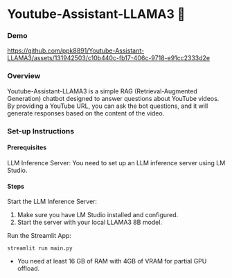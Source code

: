 # Youtube-Assistant-LLAMA3 🤖
### Demo


https://github.com/ppk8891/Youtube-Assistant-LLAMA3/assets/131942503/c10b440c-fb17-406c-9718-e91cc2333d2e



### Overview
Youtube-Assistant-LLAMA3 is a simple RAG (Retrieval-Augmented Generation) chatbot designed to answer questions about YouTube videos.
By providing a YouTube URL, you can ask the bot questions, and it will generate responses based on the content of the video.

### Set-up Instructions
#### Prerequisites
LLM Inference Server: You need to set up an LLM inference server using LM Studio.

#### Steps
Start the LLM Inference Server:

1. Make sure you have LM Studio installed and configured.
2. Start the server with your local LLAMA3 8B model.

Run the Streamlit App:

``` streamlit run main.py ```

* You need at least 16 GB of RAM with 4GB of VRAM for partial GPU offload.
